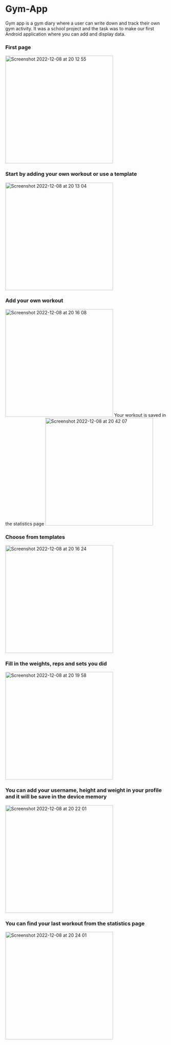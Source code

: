 # Gym-App
Gym app is a gym diary where a user can write down and track their own gym activity. 
It was a school project and the task was to make our first Android application where you can add and display data. 

<h3>First page</h3>
<img width="336" alt="Screenshot 2022-12-08 at 20 12 55" src="https://user-images.githubusercontent.com/77148896/206538948-5254017f-5936-4c0e-9d45-574468521583.png">
<h3>Start by adding your own workout or use a template</h3>
<img width="336" alt="Screenshot 2022-12-08 at 20 13 04" src="https://user-images.githubusercontent.com/77148896/206539168-2f0e963e-4dd2-4aaf-b417-b7593a74c45e.png">
<h3>Add your own workout</h3>
<img width="336" alt="Screenshot 2022-12-08 at 20 16 08" src="https://user-images.githubusercontent.com/77148896/206539700-b61abbba-eed3-41ed-a2d2-d72701891ecc.png">
Your workout is saved in the statistics page
<img width="336" alt="Screenshot 2022-12-08 at 20 42 07" src="https://user-images.githubusercontent.com/77148896/206540148-b5972991-5cdb-4abf-9862-ed1774b877f7.png">
<h3>Choose from templates</h3>
<img width="336" alt="Screenshot 2022-12-08 at 20 16 24" src="https://user-images.githubusercontent.com/77148896/206539776-777e5750-1de1-4c78-908a-8eb967e1a48a.png">
<h3>Fill in the weights, reps and sets you did</h3>
<img width="336" alt="Screenshot 2022-12-08 at 20 19 58" src="https://user-images.githubusercontent.com/77148896/206540352-6e1882b6-9e6d-4286-8e2a-92d35ceeaa16.png">
<h3>You can add your username, height and weight in your profile and it will be save in the device memory</h3>
<img width="336" alt="Screenshot 2022-12-08 at 20 22 01" src="https://user-images.githubusercontent.com/77148896/206540492-7029f8ad-4a03-4ad3-9390-78e8191d3740.png">
<h3>You can find your last workout from the statistics page</h3>
<img width="336" alt="Screenshot 2022-12-08 at 20 24 01" src="https://user-images.githubusercontent.com/77148896/206540687-7474bf80-1561-4365-b8ca-0cfdefb890bc.png">
